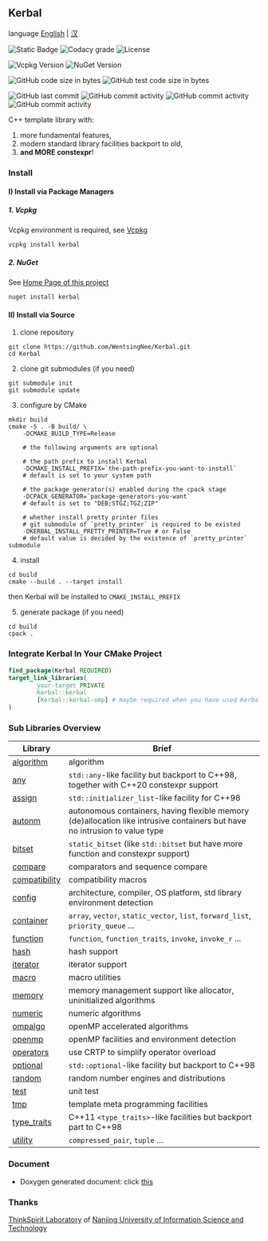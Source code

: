 ## Kerbal ##

language [English](readme.md) | [汉](readme.zh.md)

![Static Badge](https://img.shields.io/badge/zhihu-IceBear-blue?link=https%3A%2F%2Fwww.zhihu.com%2Fpeople%2Fpeter-43-43-80)
![Codacy grade](https://img.shields.io/codacy/grade/d8cf41ae4db84f36bbbab26ff3e3a0bd?link=https%3A%2F%2Fapp.codacy.com%2Fgh%2FWentsingNee%2FKerbal%2Fdashboard)
![License](https://img.shields.io/github/license/WentsingNee/Kerbal)

![Vcpkg Version](https://img.shields.io/vcpkg/v/kerbal)
![NuGet Version](https://img.shields.io/nuget/v/Kerbal)

![GitHub code size in bytes](https://img.shields.io/github/languages/code-size/WentsingNee/Kerbal)
![GitHub test code size in bytes](https://img.shields.io/github/languages/code-size/WentsingNee/KerbalTest?label=code%20size%20of%20test)

![GitHub last commit](https://img.shields.io/github/last-commit/WentsingNee/Kerbal)
![GitHub commit activity](https://img.shields.io/github/commit-activity/y/WentsingNee/Kerbal)
![GitHub commit activity](https://img.shields.io/github/commit-activity/m/WentsingNee/Kerbal)
![GitHub commit activity](https://img.shields.io/github/commit-activity/w/WentsingNee/Kerbal)

C++ template library with:

1) more fundamental features,
2) modern standard library facilities backport to old,
3) **and MORE constexpr**!



### Install ###

#### I) Install via Package Managers ####

##### 1. Vcpkg #####

Vcpkg environment is required, see [Vcpkg](https://github.com/microsoft/vcpkg)

```shell
vcpkg install kerbal
```

##### 2. NuGet #####

See [Home Page of this project](https://www.nuget.org/packages/Kerbal)

```shell
nuget install kerbal
```

#### II) Install via Source ####

1) clone repository

```shell
git clone https://github.com/WentsingNee/Kerbal.git
cd Kerbal
```

2) clone git submodules (if you need)

```shell
git submodule init
git submodule update
```

3) configure by CMake

```shell
mkdir build
cmake -S . -B build/ \
    -DCMAKE_BUILD_TYPE=Release

    # the following arguments are optional

    # the path prefix to install Kerbal
    -DCMAKE_INSTALL_PREFIX=`the-path-prefix-you-want-to-install`
    # default is set to your system path

    # the package generator(s) enabled during the cpack stage
    -DCPACK_GENERATOR=`package-generators-you-want`
    # default is set to "DEB;STGZ;TGZ;ZIP"

    # whether install pretty printer files
    # git submodule of `pretty_printer` is required to be existed
    -DKERBAL_INSTALL_PRETTY_PRINTER=True # or False
    # default value is decided by the existence of `pretty_printer` submodule
```

4) install

```shell
cd build
cmake --build . --target install
```

then Kerbal will be installed to `CMAKE_INSTALL_PREFIX`

5) generate package (if you need)

```shell
cd build
cpack .
```



### Integrate Kerbal In Your CMake Project ###

```cmake
find_package(Kerbal REQUIRED)
target_link_libraries(
        your-target PRIVATE
        Kerbal::kerbal
        [Kerbal::kerbal-omp] # maybe required when you have used Kerbal::omp module
)
```



### Sub Libraries Overview ###

| Library                                        | Brief                                                                                                                      |
|------------------------------------------------|----------------------------------------------------------------------------------------------------------------------------|
| [algorithm](include/kerbal/algorithm/)         | algorithm                                                                                                                  |
| [any](include/kerbal/any/)                     | `std::any`-like facility but backport to C++98, together with C++20 constexpr support                                      |
| [assign](include/kerbal/assign/)               | `std::initializer_list`-like facility for C++98                                                                            |
| [autonm](include/kerbal/autonm/)               | autonomous containers, having flexible memory (de)allocation like intrusive containers but have no intrusion to value type |
| [bitset](include/kerbal/bitset/)               | `static_bitset` (like `std::bitset` but have more function and constexpr support)                                          |
| [compare](include/kerbal/compare/)             | comparators and sequence compare                                                                                           |
| [compatibility](include/kerbal/compatibility/) | compatibility macros                                                                                                       |
| [config](include/kerbal/config/)               | architecture, compiler, OS platform, std library environment detection                                                     |
| [container](include/kerbal/container/)         | `array`, `vector`, `static_vector`, `list`, `forward_list`, `priority_queue` ...                                           |
| [function](include/kerbal/function/)           | `function`, `function_traits`, `invoke`, `invoke_r` ...                                                                    |
| [hash](include/kerbal/hash/)                   | hash support                                                                                                               |
| [iterator](include/kerbal/iterator/)           | iterator support                                                                                                           |
| [macro](include/kerbal/macro/)                 | macro utilities                                                                                                            |
| [memory](include/kerbal/memory/)               | memory management support like allocator, uninitialized algorithms                                                         |
| [numeric](include/kerbal/numeric/)             | numeric algorithms                                                                                                         |
| [ompalgo](include/kerbal/ompalgo/)             | openMP accelerated algorithms                                                                                              |
| [openmp](include/kerbal/openmp/)               | openMP facilities and environment detection                                                                                |
| [operators](include/kerbal/operators/)         | use CRTP to simplify operator overload                                                                                     |
| [optional](include/kerbal/optional/)           | `std::optional`-like facility but backport to C++98                                                                        |
| [random](include/kerbal/random/)               | random number engines and distributions                                                                                    |
| [test](include/kerbal/test/)                   | unit test                                                                                                                  |
| [tmp](include/kerbal/tmp/)                     | template meta programming facilities                                                                                       |
| [type_traits](include/kerbal/type_traits/)     | C++11 `<type_traits>`-like facilities but backport part to C++98                                                           |
| [utility](include/kerbal/utility/)             | `compressed_pair`, `tuple` ...                                                                                             |



### Document ###

* Doxygen generated document: click [this](https://wentsingnee.github.io/KerbalDoxygenDoc/)



### Thanks ###

[ThinkSpirit Laboratory](http://thinkspirit.org/) of [Nanjing University of Information
Science and Technology](http://www.nuist.edu.cn/)